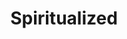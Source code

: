 ---
title: "Spiritualized"
summary: "Spiritualized are an English rock band formed in 1990 in Rugby, Warwickshire, by Jason Pierce , formerly of Spacemen 3. After several line up-changes, in 1999, the band centered on Pierce , Doggen Foster and Kevin Bales with revolving bassists and keyboard players. The band’s current bassist, James Stelfox, has been playing with the band since 2012.
As of 2023, Spiritualized have released nine studio albums. The best known and most critically acclaimed of these is 1997's Ladies and Gentlemen We Are Floating in Space, which NME magazine named as their Album of the Year, beating other critically acclaimed albums by fellow British bands such as OK Computer by Radiohead and Urban Hymns by The Verve."
image: "spiritualized.jpg"
apple_music_artist_url: "https://music.apple.com/gb/artist/spiritualized/459702"
wikipedia_url: "https://en.wikipedia.org/wiki/Spiritualized"
---
